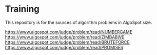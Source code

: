 # Training
This repository is for the sources of algorithm problems in AlgoSpot size.

https://www.algospot.com/judge/problem/read/NUMBERGAME
https://www.algospot.com/judge/problem/read/ZIMBABWE
https://www.algospot.com/judge/problem/read/BRUTEFORCE
https://www.algospot.com/judge/problem/read/PROMISES
